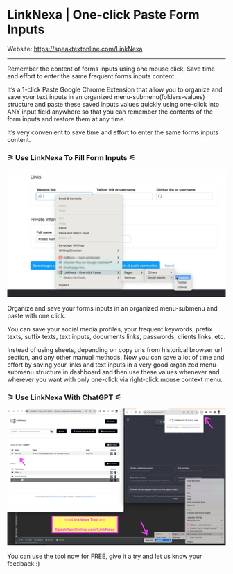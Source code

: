 # LinkNexa | One-click Paste Form Inputs



Website: https://speaktextonline.com/LinkNexa

----

Remember the content of forms inputs using one mouse click, Save time and effort to enter the same frequent forms inputs content.

It’s a 1-click Paste Google Chrome Extension that allow you to organize and save your text inputs in an organized menu-submenu(folders-values) structure and paste these saved inputs values quickly using one-click into ANY input field anywhere so that you can remember the contents of the form inputs and restore them at any time.

It’s very convenient to save time and effort to enter the same forms inputs content.

### ⚞ Use LinkNexa To Fill Form Inputs ⚟

<img src="linknexa-demo1.jpg" />

Organize and save your forms inputs in an organized menu-submenu and paste with one click.

You can save your social media profiles, your frequent keywords, prefix texts, suffix texts, text inputs, documents links, passwords, clients links, etc.

Instead of using sheets, depending on copy urls from historical browser url section, and any other manual methods. Now you can save a lot of time and effort by saving your links and text inputs in a very good organized menu-submenu structure in dashboard and then use these values whenever and wherever you want with only one-click via right-click mouse context menu.


### ⚞ Use LinkNexa With ChatGPT ⚟

<img src="linknexa-chatgpt.jpg" />

You can use the tool now for FREE, give it a try and let us know your feedback :)
